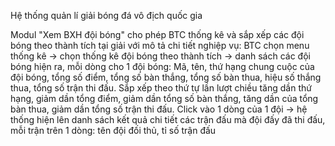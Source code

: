 Hệ thống quản lí giải bóng đá vô địch quốc gia

Modul "Xem BXH đội bóng" cho phép BTC thống kê và sắp xếp các đội bóng theo
thành tích tại giải với mô tả chi tiết nghiệp vụ: BTC chọn menu thống kê → chọn
thống kê đội bóng theo thành tích → danh sách các đội bóng hiện ra, mỗi dòng cho 1
đội bóng: Mã, tên, thứ hạng chung cuộc của đội bóng, tổng số điểm, tổng số bàn
thắng, tổng số bàn thua, hiệu số thắng thua, tổng số trận thi đấu. Sắp xếp theo thứ tự
lần lượt chiều tăng dần thứ hạng, giảm dần tổng điểm, giảm dần tổng số bàn thắng,
tăng dần của tổng bàn thua, giảm dần tổng số trận thi đấu. Click vào 1 dòng của 1 đội
→ hệ thống hiện lên danh sách kết quả chi tiết các trận đấu mà đội đấy đã thi đấu, mỗi
trận trên 1 dòng: tên đội đối thủ, tỉ số trận đấu
